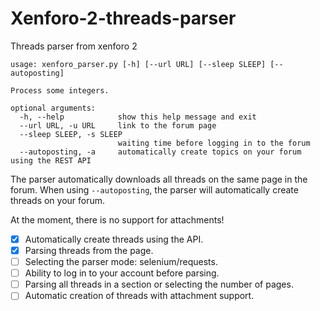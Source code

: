# Xenforo-2-threads-parser
Threads parser from xenforo 2

```
usage: xenforo_parser.py [-h] [--url URL] [--sleep SLEEP] [--autoposting]

Process some integers.

optional arguments:
  -h, --help            show this help message and exit
  --url URL, -u URL     link to the forum page
  --sleep SLEEP, -s SLEEP
                        waiting time before logging in to the forum
  --autoposting, -a     automatically create topics on your forum using the REST API
```

The parser automatically downloads all threads on the same page in the forum. When using `--autoposting`, the parser will automatically create threads on your forum. 

At the moment, there is no support for attachments!

- [x] Automatically create threads using the API.
- [x] Parsing threads from the page.
- [ ] Selecting the parser mode: selenium/requests.
- [ ] Ability to log in to your account before parsing.
- [ ] Parsing all threads in a section or selecting the number of pages.
- [ ] Automatic creation of threads with attachment support.
